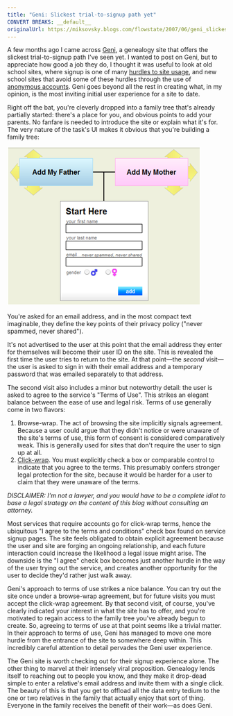 ```yaml
---
title: "Geni: Slickest trial-to-signup path yet"
CONVERT BREAKS: __default__
originalUrl: https://miksovsky.blogs.com/flowstate/2007/06/geni_slickest_t.html
---
```


<p>
  A few months ago I came across <a href="http://www.geni.com">Geni</a>, a
  genealogy site that offers the slickest trial-to-signup path I've seen yet. I
  wanted to post on Geni, but to appreciate how good a job they do, I thought it
  was useful to look at old school sites, where&nbsp;signup is one of many
  <a href="/posts/2007/05-17-hurdles-at-the-entrance-to-a-site.html"
    >hurdles to site usage</a
  >, and new school sites that avoid some of these hurdles through the use of
  <a
    href="/posts/2007/05-23-easing-visitors-into-a-site-with-anonymous-accounts.html"
    >anonymous accounts</a
  >. Geni goes beyond all the rest in creating what, in my opinion, is&nbsp;the
  most inviting initial user experience for a site to date.
</p>
<p>
  Right off the bat, you're cleverly dropped into a family tree that's already
  partially started: there's a place for you, and obvious points to add your
  parents. No fanfare is needed to introduce the site or explain what it's for.
  The very nature of the task's UI makes it obvious that you're building a
  family tree:
</p>
<p>
  <img alt="" src="/images/flowstate/042307_0436_Genishowsho1.png" />
</p>
<p>
  You're asked for an email address, and in the most compact text imaginable,
  they define the key points of their privacy policy ("never spammed, never
  shared").
</p>
<p>
  It's not advertised to the user at this point that the email address they
  enter for themselves will become their user ID on the site. This is revealed
  the first time the user tries to return to the site. At that point—the
  <em>second </em>visit—the user is asked to sign in with their email address
  and a temporary password that was emailed separately to that address.
</p>
<p>
  The second visit also includes a minor but noteworthy detail: the user is
  asked to agree to the service's "Terms of Use". This strikes an elegant
  balance between the ease of use and legal risk. Terms of use generally come in
  two flavors:
</p>
<ol>
  <li>
    Browse-wrap. The act of browsing the site implicitly signals agreement.
    Because a user could argue that they didn't notice or were unaware of the
    site's terms of use, this form of consent is considered comparatively weak.
    This is generally used for sites that don't require the user to sign up at
    all.
  </li>
  <li>
    <a href="http://en.wikipedia.org/wiki/Click_wrap">Click-wrap</a>. You must
    explicitly check a box or comparable control to indicate that you agree to
    the terms. This presumably confers stronger legal protection for the site,
    because it would be harder for a user to claim that they were unaware of the
    terms.
  </li>
</ol>
<p>
  <em
    >DISCLAIMER:&nbsp;I'm not a lawyer, and you would have to be a complete
    idiot to base a legal strategy on the content of this blog without
    consulting an attorney.</em
  >
</p>
<p>
  Most services that require accounts go for&nbsp;click-wrap terms, hence the
  ubiquitous "I agree to the terms and conditions" check box found on service
  signup pages. The site feels obligated to obtain explicit agreement because
  the user and site are forging an ongoing relationship, and each future
  interaction could increase the likelihood a legal issue might arise. The
  downside is the "I agree" check box becomes just another hurdle in the way of
  the user trying out the service, and creates another opportunity for the user
  to decide they'd rather just walk away.
</p>
<p>
  Geni's approach to terms of use strikes a nice balance. You can try out the
  site once under a browse-wrap agreement, but for future visits you must accept
  the click-wrap agreement. By that second visit, of course, you've clearly
  indicated your interest in what the site has to offer, and you're motivated to
  regain access to the family tree you've already begun to create. So, agreeing
  to terms of use at that point seems like a trivial matter. In their approach
  to terms of use, Geni has managed to move one more hurdle from the entrance of
  the site to somewhere deep within. This incredibly careful attention to detail
  pervades the Geni user experience.
</p>
<p>
  The Geni site is worth checking out for their signup experience alone. The
  other thing to marvel at their intensely viral proposition. Genealogy lends
  itself to reaching out to people you know, and they make it drop-dead simple
  to enter a relative's email address and invite them with a single click. The
  beauty of this is that you get to offload all the data entry tedium to the one
  or two relatives in the family that actually enjoy that sort of thing.
  Everyone in the family receives the benefit of their work—as does Geni.
</p>
